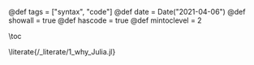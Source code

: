 @def tags = ["syntax", "code"]
@def date = Date("2021-04-06")
@def showall = true
@def hascode = true
@def mintoclevel = 2

\toc

\literate{/_literate/1_why_Julia.jl}
